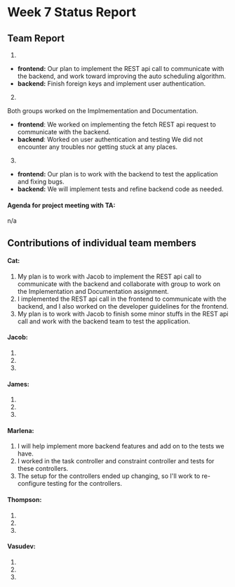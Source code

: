 # Week 7 Status Report

## Team Report

1. 
- **frontend:** Our plan to implement the REST api call to communicate with the backend, and work toward improving the auto scheduling algorithm.
- **backend:** Finish foreign keys and implement user authentication.

2. 
Both groups worked on the Implmementation and Documentation.
- **frontend**: We worked on implementing the fetch REST api request to communicate with the backend.
- **backend**: Worked on user authentication and testing
We did not encounter any troubles nor getting stuck at any places.

3. 
- **frontend:** Our plan is to work with the backend to test the application and fixing bugs.
- **backend:** We will implement tests and refine backend code as needed.

#### Agenda for project meeting with TA:
n/a



## Contributions of individual team members


#### Cat:
1. My plan is to work with Jacob to implement the REST api call to communicate with the backend and collaborate with group to work on the Implementation and Documentation assignment.
2. I implemented the REST api call in the frontend to communicate with the backend, and I also worked on the developer guidelines for the frontend. 
3. My plan is to work with Jacob to finish some minor stuffs in the REST api call and work with the backend team to test the application.


#### Jacob:
1. 
2. 
3. 


#### James:
1. 
2. 
3. 


#### Marlena:
1. I will help implement more backend features and add on to the tests we have.
2. I worked in the task controller and constraint controller and tests for these controllers.
3. The setup for the controllers ended up changing, so I'll work to re-configure testing for the controllers.

#### Thompson:
1. 
2. 
3. 


#### Vasudev:
1. 
2. 
3. 
